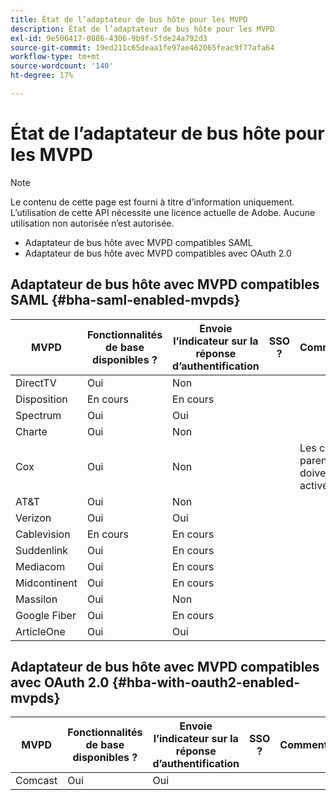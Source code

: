 ```yaml
---
title: État de l’adaptateur de bus hôte pour les MVPD
description: État de l’adaptateur de bus hôte pour les MVPD
exl-id: 9e506417-0886-4306-9b9f-5fde24a792d3
source-git-commit: 19ed211c65deaa1fe97ae462065feac9f77afa64
workflow-type: tm+mt
source-wordcount: '140'
ht-degree: 17%

---
```


# État de l’adaptateur de bus hôte pour les MVPD

>[!NOTE]
>
>Le contenu de cette page est fourni à titre d’information uniquement. L’utilisation de cette API nécessite une licence actuelle de Adobe. Aucune utilisation non autorisée n’est autorisée.


* Adaptateur de bus hôte avec MVPD compatibles SAML
* Adaptateur de bus hôte avec MVPD compatibles avec OAuth 2.0


## Adaptateur de bus hôte avec MVPD compatibles SAML {#bha-saml-enabled-mvpds}

| MVPD | Fonctionnalités de base disponibles ? | Envoie l’indicateur sur la réponse d’authentification | SSO ? | Commentaires |
|---|---|---|---|---|
| DirectTV | Oui | Non |      |                                      |
| Disposition | En cours | En cours |      |                                      |
| Spectrum | Oui | Oui |      |                                      |
| Charte | Oui | Non |      |                                      |
| Cox | Oui | Non |      | Les contrôles parentaux doivent être activés. |
| AT&amp;T | Oui | Non |      |                                      |
| Verizon | Oui | Oui |      |                                      |
| Cablevision | En cours | En cours |      |                                      |
| Suddenlink | Oui | En cours |      |                                      |
| Mediacom | Oui | En cours |      |                                      |
| Midcontinent | Oui | En cours |      |                                      |
| Massilon | Oui | Non |      |                                      |
| Google Fiber | Oui | En cours |      |                                      |
| ArticleOne | Oui | Oui |      |                                      |


## Adaptateur de bus hôte avec MVPD compatibles avec OAuth 2.0 {#hba-with-oauth2-enabled-mvpds}

| MVPD | Fonctionnalités de base disponibles ? | Envoie l’indicateur sur la réponse d’authentification | SSO ? | Commentaires |
|---|---|---|---|---|
| Comcast | Oui | Oui | | |
